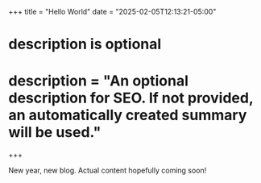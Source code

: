 +++
title = "Hello World"
date = "2025-02-05T12:13:21-05:00"

#
# description is optional
#
# description = "An optional description for SEO. If not provided, an automatically created summary will be used."

+++

New year, new blog. Actual content hopefully coming soon!
